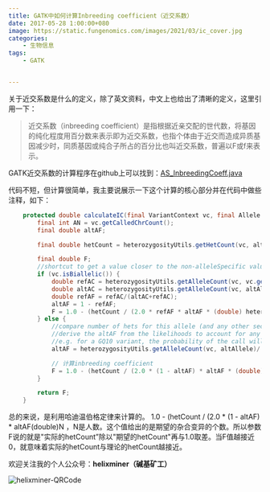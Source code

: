 ```yaml
---
title: GATK中如何计算Inbreeding coefficient（近交系数）
date: 2017-05-28 1:00:00+080
image: https://static.fungenomics.com/images/2021/03/ic_cover.jpg
categories:
    - 生物信息
tags:
    - GATK


---
```




关于近交系数是什么的定义，除了英文资料，中文上也给出了清晰的定义，这里引用一下：

> 近交系数（inbreeding coefficient）是指根据近亲交配的世代数，将基因的纯化程度用百分数来表示即为近交系数，也指个体由于近交而造成异质基因减少时，同质基因或纯合子所占的百分比也叫近交系数，普遍以F或f来表示。

GATK近交系数的计算程序在github上可以找到：[AS_InbreedingCoeff.java](https://github.com/broadgsa/gatk-protected/blob/f185a75e1c49fb4c039511e61254da0509833ee9/protected/gatk-tools-protected/src/main/java/org/broadinstitute/gatk/tools/walkers/annotator/AS_InbreedingCoeff.java)

代码不短，但计算很简单，我主要说展示一下这个计算的核心部分并在代码中做些注释，如下：

```java
    protected double calculateIC(final VariantContext vc, final Allele altAllele) {
        final int AN = vc.getCalledChrCount();
        final double altAF;

        final double hetCount = heterozygosityUtils.getHetCount(vc, altAllele);

        final double F;
        //shortcut to get a value closer to the non-alleleSpecific value for bialleleics
        if (vc.isBiallelic()) {
            double refAC = heterozygosityUtils.getAlleleCount(vc, vc.getReference());
            double altAC = heterozygosityUtils.getAlleleCount(vc, altAllele);
            double refAF = refAC/(altAC+refAC);
            altAF = 1 - refAF;
            F = 1.0 - (hetCount / (2.0 * refAF * altAF * (double) heterozygosityUtils.getSampleCount())); // inbreeding coefficient
        } else {
            //compare number of hets for this allele (and any other second allele) with the expectation based on AFs
            //derive the altAF from the likelihoods to account for any accumulation of fractional counts from non-primary likelihoods,
            //e.g. for a GQ10 variant, the probability of the call will be ~0.9 and the second best call will be ~0.1 so adding up those 0.1s for het counts can dramatically change the AF compared with integer counts
            altAF = heterozygosityUtils.getAlleleCount(vc, altAllele)/ (double) AN;

            // 计算inbreeding coefficient
            F = 1.0 - (hetCount / (2.0 * (1 - altAF) * altAF * (double) heterozygosityUtils.getSampleCount())); // heterozygosityUtils.getSampleCount() 获取总样本数 
        }

        return F;
    }
```

总的来说，是利用哈迪温伯格定律来计算的。 1.0 - (hetCount / (2.0 * (1 - altAF) * altAF(double)N ，N是人数。这个值给出的是期望的杂合变异的个数。所以参数F说的就是"实际的hetCount”除以"期望的hetCount"再与1.0取差。当F值越接近0，就意味着实际的hetCount与理论的hetCount越接近。

欢迎关注我的个人公众号：**helixminer（碱基矿工）**

![helixminer-QRCode](https://static.fungenomics.com/images/2021/03/helixminer-mid-red-20210327224600392-20210327224626513.png)